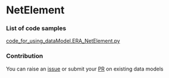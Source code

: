 # NetElement

### List of code samples 

<!-- 50-List of code -->

<!-- [code entry](link) -->
[code_for_using_dataModel.ERA_NetElement.py](https://github.com/smart-data-models/dataModel.ERA/blob/master/NetElement/code/code_for_using_dataModel.ERA_NetElement.py)


<!-- /50-List of code -->

### Contribution
You can raise an [issue](https://github.com/smart-data-models/dataModel.ERA/issues) or submit your [PR](https://github.com/smart-data-models/dataModel.ERA/pulls) on existing data models
